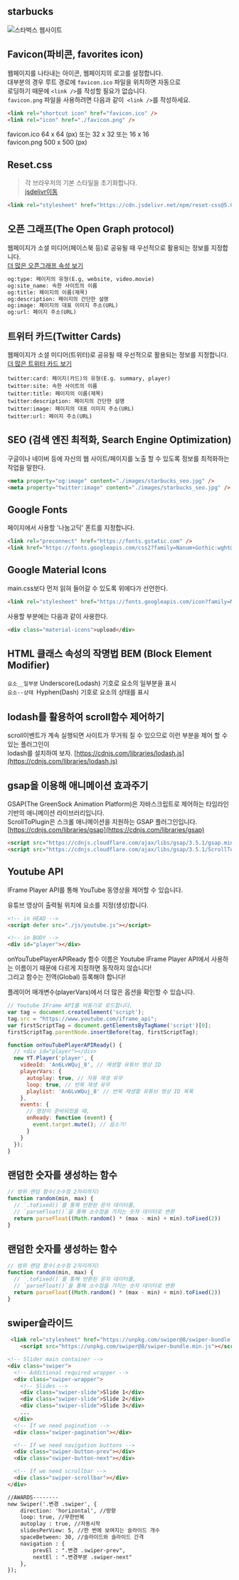## starbucks
![스타벅스 웹사이트](https://rhrh1159.github.io/starbucks/images/starbucks_logo.png)
## Favicon(파비콘, favorites icon)

웹페이지를 나타내는 아이콘, 웹페이지의 로고를 설정합니다.  
대부분의 경우 루트 경로에 `favicon.ico` 파일을 위치하면 자동으로  
로딩하기 때문에 `<link />`를 작성할 필요가 없습니다.  
`favicon.png` 파일을 사용하려면 다음과 같이` <link />`를 작성하세요.  
```html
<link rel="shortcut icon" href="favicon.ico" /> 
<link rel="icon" href="./favicon.png" />
```
favicon.ico 64 x 64 (px) 또는 32 x 32 또는 16 x 16  
favicon.png 500 x 500 (px)

## Reset.css
>각 브라우저의 기본 스타일을 초기화합니다.  
[jsdelivr이동](https://www.jsdelivr.com/package/npm/the-new-css-reset)
```html
<link rel="stylesheet" href="https://cdn.jsdelivr.net/npm/reset-css@5.0.1/reset.min.css" />
```
## 오픈 그래프(The Open Graph protocol)
웹페이지가 소셜 미디어(페이스북 등)로 공유될 때 우선적으로 활용되는 정보를 지정합니다.  
[더 많은 오픈그래프 속성 보기](https://ogp.me)
```html
og:type: 페이지의 유형(E.g, website, video.movie)
og:site_name: 속한 사이트의 이름
og:title: 페이지의 이름(제목)
og:description: 페이지의 간단한 설명
og:image: 페이지의 대표 이미지 주소(URL)
og:url: 페이지 주소(URL)
```
## 트위터 카드(Twitter Cards)
웹페이지가 소셜 미디어(트위터)로 공유될 때 우선적으로 활용되는 정보를 지정합니다.  
[더 많은 트위터 카드 보기](https://developer.twitter.com/en/docs/twitter-for-websites/cards/guides/getting-started)
```
twitter:card: 페이지(카드)의 유형(E.g. summary, player)
twitter:site: 속한 사이트의 이름
twitter:title: 페이지의 이름(제목)
twitter:description: 페이지의 간단한 설명
twitter:image: 페이지의 대표 이미지 주소(URL)
twitter:url: 페이지 주소(URL)
```
## SEO (검색 엔진 최적화, Search Engine Optimization)
구글이나 네이버 등에 자신의 웹 사이트/페이지를 노출 할 수 있도록 정보를 최적화하는 작업을 말한다.
```html
<meta property="og:image" content="./images/starbucks_seo.jpg" />
<meta property="twitter:image" content="./images/starbucks_seo.jpg" />
```
## Google Fonts
페이지에서 사용할 '나눔고딕' 폰트를 지정합니다.  
```html
<link rel="preconnect" href="https://fonts.gstatic.com" />
<link href="https://fonts.googleapis.com/css2?family=Nanum+Gothic:wght@400;700&display=swap" rel="stylesheet" />
```
## Google Material Icons
main.css보다 먼저 읽혀 들어갈 수 있도록 위에다가 선언한다. 
```html
<link rel="stylesheet" href="https://fonts.googleapis.com/icon?family=Material+Icons" />
```
사용할 부분에는 다음과 같이 사용한다.
```html
<div class="material-icons">upload</div>
```
## HTML 클래스 속성의 작명법 BEM (Block Element Modifier)
`요소__일부분` Underscore(Lodash) 기호로 요소의 일부분을 표시  
`요소--상태 `Hyphen(Dash) 기호로 요소의 상태를 표시

## lodash를 활용하여 scroll함수 제어하기
scroll이벤트가 계속 실행되면 사이트가 무거워 질 수 있으므로 이런 부분을 제어 할 수 있는 플러그인이  
lodash를 설치하여 보자. [https://cdnjs.com/libraries/lodash.js](https://cdnjs.com/libraries/lodash.js)

## gsap을 이용해 애니메이션 효과주기
GSAP(The GreenSock Animation Platform)은 자바스크립트로 제어하는 타임라인 기반의 애니메이션 라이브러리입니다.   
ScrollToPlugin은 스크롤 애니메이션을 지원하는 GSAP 플러그인입니다.
[https://cdnjs.com/libraries/gsap](https://cdnjs.com/libraries/gsap)
```html
<script src="https://cdnjs.cloudflare.com/ajax/libs/gsap/3.5.1/gsap.min.js" integrity="sha512-IQLehpLoVS4fNzl7IfH8Iowfm5+RiMGtHykgZJl9AWMgqx0AmJ6cRWcB+GaGVtIsnC4voMfm8f2vwtY+6oPjpQ==" crossorigin="anonymous"></script>
<script src="https://cdnjs.cloudflare.com/ajax/libs/gsap/3.5.1/ScrollToPlugin.min.js" integrity="sha512-nTHzMQK7lwWt8nL4KF6DhwLHluv6dVq/hNnj2PBN0xMl2KaMm1PM02csx57mmToPAodHmPsipoERRNn4pG7f+Q==" crossorigin="anonymous"></script>
```
## Youtube API

IFrame Player API를 통해 YouTube 동영상을 제어할 수 있습니다.  

유튜브 영상이 출력될 위치에 요소를 지정(생성)합니다.
```html
<!-- in HEAD -->
<script defer src="./js/youtube.js"></script>

<!-- in BODY -->
<div id="player"></div>
```
onYouTubePlayerAPIReady 함수 이름은 Youtube IFrame Player API에서 사용하는 이름이기 때문에 다르게 지정하면 동작하지 않습니다!  
그리고 함수는 전역(Global) 등록해야 합니다!  

플레이어 매개변수(playerVars)에서 더 많은 옵션을 확인할 수 있습니다.  
```javascript
// Youtube IFrame API를 비동기로 로드합니다.
var tag = document.createElement('script');
tag.src = "https://www.youtube.com/iframe_api";
var firstScriptTag = document.getElementsByTagName('script')[0];
firstScriptTag.parentNode.insertBefore(tag, firstScriptTag);

function onYouTubePlayerAPIReady() {
  // <div id="player"></div>
  new YT.Player('player', {
    videoId: 'An6LvWQuj_8', // 재생할 유튜브 영상 ID
    playerVars: {
      autoplay: true, // 자동 재생 유무
      loop: true, // 반복 재생 유무
      playlist: 'An6LvWQuj_8' // 반복 재생할 유튜브 영상 ID 목록
    },
    events: {
      // 영상이 준비되었을 때,
      onReady: function (event) {
        event.target.mute(); // 음소거!
      }
    }
  });
}
```
## 랜덤한 숫자를 생성하는 함수
```javascript
// 범위 랜덤 함수(소수점 2자리까지)
function random(min, max) {
  // `.toFixed()`를 통해 반환된 문자 데이터를,
  // `parseFloat()`을 통해 소수점을 가지는 숫자 데이터로 변환
  return parseFloat((Math.random() * (max - min) + min).toFixed(2))
}
```
## 랜덤한 숫자를 생성하는 함수
```javascript
// 범위 랜덤 함수(소수점 2자리까지)
function random(min, max) {
  // `.toFixed()`를 통해 반환된 문자 데이터를,
  // `parseFloat()`을 통해 소수점을 가지는 숫자 데이터로 변환
  return parseFloat((Math.random() * (max - min) + min).toFixed(2))
}
```
## swiper슬라이드
```html
 <link rel="stylesheet" href="https://unpkg.com/swiper@8/swiper-bundle.min.css" />
    <script src="https://unpkg.com/swiper@8/swiper-bundle.min.js"></script>
```
```html
<!-- Slider main container -->
<div class="swiper">
  <!-- Additional required wrapper -->
  <div class="swiper-wrapper">
    <!-- Slides -->
    <div class="swiper-slide">Slide 1</div>
    <div class="swiper-slide">Slide 2</div>
    <div class="swiper-slide">Slide 3</div>
    ...
  </div>
  <!-- If we need pagination -->
  <div class="swiper-pagination"></div>

  <!-- If we need navigation buttons -->
  <div class="swiper-button-prev"></div>
  <div class="swiper-button-next"></div>

  <!-- If we need scrollbar -->
  <div class="swiper-scrollbar"></div>
</div>
```
```html
//AWARDS--------
new Swiper('.변경 .swiper', {
    direction: 'horizontal', //방향
    loop: true, //무한반복
    autoplay : true, //자동시작
    slidesPerView: 5, //한 번에 보여지는 슬라이드 개수
    spaceBetween: 30, //슬라이드와 슬라이드 간격
    navigation : {
        prevEl : ".변경 .swiper-prev",
        nextEl : ".변경부분 .swiper-next"
    },
});
```

